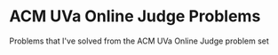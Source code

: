 # ACM UVa Online Judge Problems
Problems that I've solved from the ACM UVa Online Judge problem set
